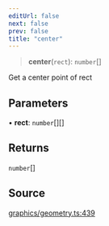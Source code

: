 ```yaml
---
editUrl: false
next: false
prev: false
title: "center"
---
```


> **center**(`rect`): `number`[]

Get a center point of rect

## Parameters

• **rect**: `number`[][]

## Returns

`number`[]

## Source

[graphics/geometry.ts:439](https://github.com/dgmjs/dgmjs/blob/main/packages/core/src/graphics/geometry.ts#L439)
